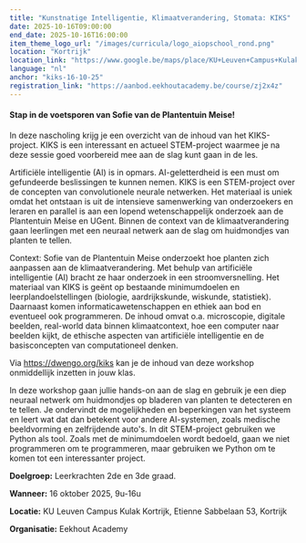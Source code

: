 ```yaml
---
title: "Kunstnatige Intelligentie, Klimaatverandering, Stomata: KIKS"
date: 2025-10-16T09:00:00
end_date: 2025-10-16T16:00:00
item_theme_logo_url: "/images/curricula/logo_aiopschool_rond.png"
location: "Kortrijk"
location_link: "https://www.google.be/maps/place/KU+Leuven+Campus+Kulak+Kortrijk/@50.806021,3.2898247,17z/data=!3m2!4b1!5s0x47c33b496c0da127:0x668027e5eb8c3c3c!4m6!3m5!1s0x47c33b1680feea7f:0xb7de98d538fe190!8m2!3d50.806021!4d3.2923996!16zL20vMDhxaG45?hl=nl&entry=ttu&g_ep=EgoyMDI1MDIxOS4xIKXMDSoASAFQAw%3D%3D"
language: "nl"
anchor: "kiks-16-10-25"
registration_link: "https://aanbod.eekhoutacademy.be/course/zj2x4z"
---
```

#### Stap in de voetsporen van Sofie van de Plantentuin Meise!

In deze nascholing krijg je een overzicht van de inhoud van het KIKS-project. KIKS is een interessant en actueel STEM-project waarmee je na deze sessie goed voorbereid mee aan de slag kunt gaan in de les.

Artificiële intelligentie (AI) is in opmars. AI-geletterdheid is een must om gefundeerde beslissingen te kunnen nemen. KIKS is een STEM-project over de concepten van convolutionele neurale netwerken. Het materiaal is uniek omdat het ontstaan is uit de intensieve samenwerking van onderzoekers en leraren en parallel is aan een lopend wetenschappelijk onderzoek aan de Plantentuin Meise en UGent. Binnen de context van de klimaatverandering gaan leerlingen met een neuraal netwerk aan de slag om huidmondjes van planten te tellen.

Context: Sofie van de Plantentuin Meise onderzoekt hoe planten zich aanpassen aan de klimaatverandering. Met behulp van artificiële intelligentie (AI) bracht ze haar onderzoek in een stroomversnelling. Het materiaal van KIKS is geënt op bestaande minimumdoelen en leerplandoelstellingen (biologie, aardrijkskunde, wiskunde, statistiek). Daarnaast komen informaticawetenschappen en ethiek aan bod en eventueel ook programmeren. De inhoud omvat o.a. microscopie, digitale beelden, real-world data binnen klimaatcontext, hoe een computer naar beelden kijkt, de ethische aspecten van artificiële intelligentie en de basisconcepten van computationeel denken.

Via https://dwengo.org/kiks kan je de inhoud van deze workshop onmiddellijk inzetten in jouw klas.

In deze workshop gaan jullie hands-on aan de slag en gebruik je een diep neuraal netwerk om huidmondjes op bladeren van planten te detecteren en te tellen. Je ondervindt de mogelijkheden en beperkingen van het systeem en leert wat dat dan betekent voor andere AI-systemen, zoals medische beeldvorming en zelfrijdende auto's. In dit STEM-project gebruiken we Python als tool. Zoals met de minimumdoelen wordt bedoeld, gaan we niet programmeren om te programmeren, maar gebruiken we Python om te komen tot een interessanter project.

**Doelgroep:**
Leerkrachten 2de en 3de graad.

**Wanneer:** 16 oktober 2025, 9u-16u

**Locatie:** KU Leuven Campus Kulak Kortrijk, Etienne Sabbelaan 53, Kortrijk

**Organisatie:** Eekhout Academy
